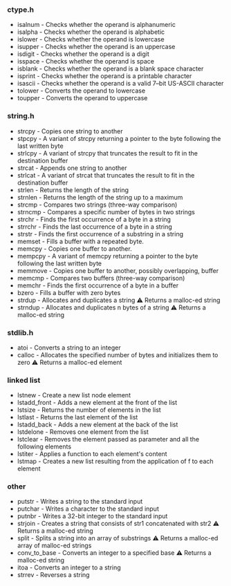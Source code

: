 ###	**ctype.h**
*	isalnum			-	Checks whether the operand is alphanumeric
*	isalpha			-	Checks whether the operand is alphabetic
*	islower			-	Checks whether the operand is lowercase
*	isupper			-	Checks whether the operand is an uppercase
*	isdigit			-	Checks whether the operand is a digit
*	isspace			-	Checks whether the operand is space
*	isblank			-	Checks whether the operand is a blank space character
*	isprint			-	Checks whether the operand is a printable character
*	isascii			-	Checks whether the operand is a valid 7–bit US-ASCII character
*	tolower			-	Converts the operand to lowercase
*	toupper			-	Converts the operand to uppercase
###	**string.h**
*	strcpy			-	Copies one string to another
*	stpcpy			-	A variant of strcpy returning a pointer to the byte following the last written byte
*	strlcpy			-	A variant of strcpy that truncates the result to fit in the destination buffer
*	strcat			-	Appends one string to another
*	strlcat			-	A variant of strcat that truncates the result to fit in the destination buffer
*	strlen			-	Returns the length of the string
*	strnlen			-	Returns the length of the string up to a maximum
*	strcmp			-	Compares two strings (three-way comparison)
*	strncmp			-	Compares a specific number of bytes in two strings
*	strchr			-	Finds the first occurrence of a byte in a string 
*	strrchr			-	Finds the last occurrence of a byte in a string
*	strstr			-	Finds the first occurrence of a substring in a string
*	memset			-	Fills a buffer with a repeated byte. 
*	memcpy			-	Copies one buffer to another.
*	mempcpy			-	A variant of memcpy returning a pointer to the byte following the last written byte
*	memmove			-	Copies one buffer to another, possibly overlapping, buffer
*	memcmp			-	Compares two buffers (three-way comparison)
*	memchr			-	Finds the first occurrence of a byte in a buffer 
*	bzero			-	Fills a buffer with zero bytes 
*	strdup			-	Allocates and duplicates a string
:warning: Returns a malloc-ed string
*	strndup			-	Allocates and duplicates n bytes of a string
:warning: Returns a malloc-ed string
###	**stdlib.h**
*	atoi			-	Converts a string to an integer
*	calloc			-	Allocates the specified number of bytes and initializes them to zero
:warning: Returns a malloc-ed element
###	**linked list**
*	lstnew			-	Create a new list node element 
*	lstadd_front	-	Adds a new element at the front of the list
*	lstsize			-	Returns the number of elements in the list 
*	lstlast			-	Returns the last element of the list 
*	lstadd_back		-	Adds a new element at the back of the list 
*	lstdelone		-	Removes one element from the list 
*	lstclear		-	Removes the element passed as parameter and all the following elements
*	lstiter			-	Applies a function to each element's content
*	lstmap			-	Creates a new list resulting from the application of f to each element
###	**other**
*	putstr			-	Writes a string to the standard input
*	putchar			-	Writes a character to the standard input
*	putnbr			-	Writes a 32-bit integer to the standard input
*	strjoin			-	Creates a string that consists of str1 concatenated with str2
:warning: Returns a malloc-ed string
*	split			-	Splits a string into an array of substrings
:warning: Returns a malloc-ed array of malloc-ed strings
*	conv_to_base	-	Converts an integer to a specified base 
:warning: Returns a malloc-ed string
*	itoa			-	Converts an integer to a string
*	strrev			-	Reverses a string

